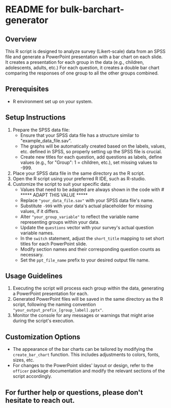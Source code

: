 # README for bulk-barchart-generator

## Overview
This R script is designed to analyze survey (Likert-scale) data from an SPSS file and generate a PowerPoint presentation with a bar chart on each slide. It creates a presentation for each group in the data (e.g., children, adolescents, adults, etc.) For each question, it creates a double bar chart comparing the responses of one group to all the other groups combined.

## Prerequisites
- R environment set up on your system.

## Setup Instructions
1. Prepare the SPSS data file:
     - Ensure that your SPSS data file has a structure similar to "example_data_file.sav".
     - The graphs will be automatically created based on the labels, values, etc. defined in SPSS, so properly setting up the SPSS file is crucial.
     - Create new titles for each question, add questions as labels, define values (e.g., for "Group": 1 = children, etc.), set missing values to -999.
2. Place your SPSS data file in the same directory as the R script.
3. Open the R script using your preferred R IDE, such as R-studio.
4. Customize the script to suit your specific data:
    - Values that need to be adapted are always shown in the code with # ***** ADAPT THIS VALUE *****
    - Replace `"your_data_file.sav"` with your SPSS data file's name.
    - Substitute `-999` with your data's actual placeholder for missing values, if it differs.
    - Alter `"your_group_variable"` to reflect the variable name representing groups within your data.
    - Update the `questions` vector with your survey's actual question variable names.
    - In the `switch` statement, adjust the `short_title` mapping to set short titles for each PowerPoint slide.
    - Modify section names and their corresponding question counts as necessary.
    - Set the `ppt_file_name` prefix to your desired output file name.

## Usage Guidelines
1. Executing the script will process each group within the data, generating a  PowerPoint presentation for each.
2. Generated PowerPoint files will be saved in the same directory as the R script, following the naming convention `"your_output_prefix_[group_label].pptx"`.
3. Monitor the console for any messages or warnings that might arise during the script's execution.

## Customization Options
- The appearance of the bar charts can be tailored by modifying the `create_bar_chart` function. This includes adjustments to colors, fonts, sizes, etc.
- For changes to the PowerPoint slides' layout or design, refer to the `officer` package documentation and modify the relevant sections of the script accordingly.

## For further help or questions, please don't hesitate to reach out.
